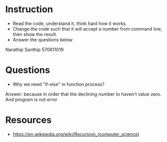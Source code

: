 ﻿# Instruction
* Read the code, understand it, think hard how it works.
* Change the code such that it will accept a number from command line, then show the result.
* Answer the questions below

Narathip Santhip 570611019

# Questions
* Why we need "if-else" in function process?

Answer: because in order that the declining number to haven't value zero. And program is not error


# Resources
* https://en.wikipedia.org/wiki/Recursion_(computer_science)